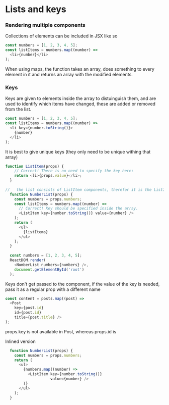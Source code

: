 
# Lists and keys


### Rendering multiple components
Collections of elements can be included in JSX like so

```javascript
const numbers = [1, 2, 3, 4, 5];
const listItems = numbers.map((number) =>
  <li>{number}</li>
);
```
When using maps, the function takes an array, does something to every 
element in it and returns an array with the modified elements.

### Keys
Keys are given to elements inside the array to distuinguish them, 
and are used to identify which items have changed, these are added or removed from the list.
```javascript
const numbers = [1, 2, 3, 4, 5];
const listItems = numbers.map((number) =>
  <li key={number.toString()}>
    {number}
  </li>
);
```
It is best to give unique keys (they only need to be unique withing that array)

```javascript
function ListItem(props) {
    // Correct! There is no need to specify the key here:
    return <li>{props.value}</li>;
  }
  
//   the list consists of ListItem components, therefor it is the ListItem components that need to be assigned a key
  function NumberList(props) {
    const numbers = props.numbers;
    const listItems = numbers.map((number) =>
      // Correct! Key should be specified inside the array.
      <ListItem key={number.toString()} value={number} />
    );
    return (
      <ul>
        {listItems}
      </ul>
    );
  }
  
  const numbers = [1, 2, 3, 4, 5];
  ReactDOM.render(
    <NumberList numbers={numbers} />,
    document.getElementById('root')
  );
```

Keys don't get passed to the component, if the value of the key is needed, pass it as a regular prop with a different name
```javascript
const content = posts.map((post) =>
  <Post
    key={post.id}
    id={post.id}
    title={post.title} />
);
```
props.key is not available in Post, whereas props.id is

Inlined version
```javascript
  function NumberList(props) {
    const numbers = props.numbers;
    return (
      <ul>
        {numbers.map((number) =>
          <ListItem key={number.toString()}
                    value={number} />
        )}
      </ul>
    );
  }
  ```